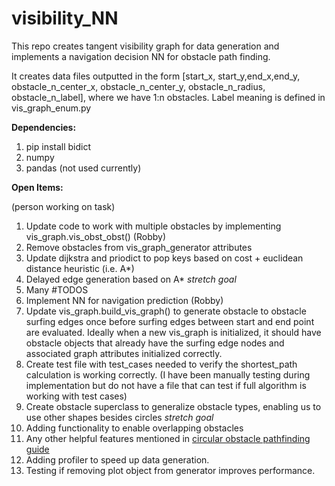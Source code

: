 # visibility_NN

This repo creates tangent visibility graph for data generation and implements a navigation decision NN for obstacle path finding.

It creates data files outputted in the form [start_x, start_y,end_x,end_y, obstacle_n_center_x, obstacle_n_center_y, obstacle_n_radius, obstacle_n_label], where we have 1:n obstacles.
Label meaning is defined in vis_graph_enum.py

**Dependencies:**
1. pip install bidict
2. numpy
3. pandas (not used currently)

**Open Items:**

(person working on task)
1. Update code to work with multiple obstacles by implementing vis_graph.vis_obst_obst() (Robby)
2. Remove obstacles from vis_graph_generator attributes
3. Update dijkstra and priodict to pop keys based on cost + euclidean distance heuristic (i.e. A*)
4. Delayed edge generation based on A* _stretch goal_
5. Many #TODOS
6. Implement NN for navigation prediction (Robby)
7. Update vis_graph.build_vis_graph() to generate obstacle to obstacle surfing edges once before surfing edges between start and end point are evaluated.  Ideally when a new vis_graph is initialized, it should have obstacle objects that already have the surfing edge nodes and associated graph attributes initialized correctly.
8. Create test file with test_cases needed to verify the shortest_path calculation is working correctly. (I have been manually testing during implementation but do not have a file that can test if full algorithm is working with test cases)
9. Create obstacle superclass to generalize obstacle types, enabling us to use other shapes besides circles _stretch goal_
10. Adding functionality to enable overlapping obstacles
11. Any other helpful features mentioned in [circular obstacle pathfinding guide](https://redblobgames.github.io/circular-obstacle-pathfinding/)
12. Adding profiler to speed up data generation.
13. Testing if removing plot object from generator improves performance.
